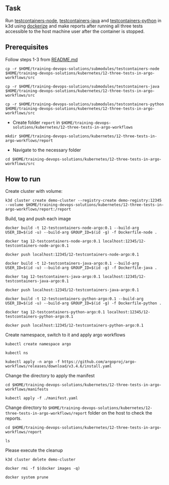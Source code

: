 ## Task

Run [testcontainers-node](https://github.com/testcontainers/testcontainers-node), [testcontainers-java](https://github.com/testcontainers/testcontainers-java) and [testcontainers-python](https://github.com/testcontainers/testcontainers-python) in k3d using [dockerize](https://github.com/powerman/dockerize) and make reports after running all three tests accessible to the host machine user after the container is stopped.

## Prerequisites

Follow steps 1-3 from [README.md](../../../README.md)

```
cp -r $HOME/training-devops-solutions/submodules/testcontainers-node $HOME/training-devops-solutions/kubernetes/12-three-tests-in-argo-workflows/src

cp -r $HOME/training-devops-solutions/submodules/testcontainers-java $HOME/training-devops-solutions/kubernetes/12-three-tests-in-argo-workflows/src

cp -r $HOME/training-devops-solutions/submodules/testcontainers-python $HOME/training-devops-solutions/kubernetes/12-three-tests-in-argo-workflows/src
```
- Create folder `report` in `$HOME/training-devops-solutions/kubernetes/12-three-tests-in-argo-workflows`
```
mkdir $HOME/training-devops-solutions/kubernetes/12-three-tests-in-argo-workflows/report
```

- Navigate to the necessary folder

```
cd $HOME/training-devops-solutions/kubernetes/12-three-tests-in-argo-workflows/src
```

## How to run

Create cluster with volume:

```
k3d cluster create demo-cluster --registry-create demo-registry:12345 --volume $HOME/training-devops-solutions/kubernetes/12-three-tests-in-argo-workflows/report:/report
```

Build, tag and push each image

```
docker build -t 12-testcontainers-node-argo:0.1 --build-arg USER_ID=$(id -u) --build-arg GROUP_ID=$(id -g) -f Dockerfile-node .

docker tag 12-testcontainers-node-argo:0.1 localhost:12345/12-testcontainers-node-argo:0.1 

docker push localhost:12345/12-testcontainers-node-argo:0.1 
```

```
docker build -t 12-testcontainers-java-argo:0.1 --build-arg USER_ID=$(id -u) --build-arg GROUP_ID=$(id -g) -f Dockerfile-java .

docker tag 12-testcontainers-java-argo:0.1 localhost:12345/12-testcontainers-java-argo:0.1 

docker push localhost:12345/12-testcontainers-java-argo:0.1 
```

```
docker build -t 12-testcontainers-python-argo:0.1 --build-arg USER_ID=$(id -u) --build-arg GROUP_ID=$(id -g) -f Dockerfile-python .

docker tag 12-testcontainers-python-argo:0.1 localhost:12345/12-testcontainers-python-argo:0.1 

docker push localhost:12345/12-testcontainers-python-argo:0.1 
```
Create namespace, switch to it and apply argo workflows

```
kubectl create namespace argo 

kubectl ns

kubectl apply -n argo -f https://github.com/argoproj/argo-workflows/releases/download/v3.4.6/install.yaml
```

Change the directory to apply the manifest

```
cd $HOME/training-devops-solutions/kubernetes/12-three-tests-in-argo-workflows/manifests

kubectl apply -f ./manifest.yaml
```

Change directory to `$HOME/training-devops-solutions/kubernetes/12-three-tests-in-argo-workflows/report` folder on the host to check the reports.

```
cd $HOME/training-devops-solutions/kubernetes/12-three-tests-in-argo-workflows/report

ls
```


Please execute the cleanup

```
k3d cluster delete demo-cluster

docker rmi -f $(docker images -q)

docker system prune
```
